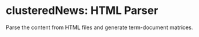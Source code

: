 # clusteredNews: HTML Parser
Parse the content from HTML files and generate term-document matrices.
